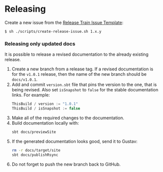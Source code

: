 # Releasing

Create a new issue from the [Release Train Issue Template](docs/release-train-issue-template.md):

```
$ sh ./scripts/create-release-issue.sh 1.x.y
```

### Releasing only updated docs

It is possible to release a revised documentation to the already existing release.

1. Create a new branch from a release tag. If a revised documentation is for the `v1.0.1` release, then the name of the new branch should be `docs/v1.0.1`.
1. Add and commit `version.sbt` file that pins the version to the one, that is being revised. Also set `isSnapshot` to `false` for the stable documentation links. For example:
    ```scala
    ThisBuild / version := "1.0.1"
    ThisBuild / isSnapshot := false
    ```
1. Make all of the required changes to the documentation.
1. Build documentation locally with:
    ```sh
    sbt docs/previewSite
    ```
1. If the generated documentation looks good, send it to Gustav:
    ```sh
    rm -r docs/target/site
    sbt docs/publishRsync
    ```
1. Do not forget to push the new branch back to GitHub.
